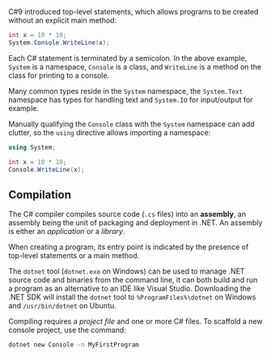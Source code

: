 C#9 introduced top-level statements, which allows programs to be created without an explicit main method:

```c#
int x = 10 * 10;
System.Console.WriteLine(x);
```

Each C# statement is terminated by a semicolon. In the above example, `System` is a namespace, `Console` is a class, and `WriteLine` is a method on the class for printing to a console.

Many common types reside in the `System` namespace, the `System.Text` namespace has types for handling text and `System.IO` for input/output for example.

Manually qualifying the `Console` class with the `System` namespace can add clutter, so the `using` directive allows importing a namespace:

```c#
using System;

int x = 10 * 10;
Console.WriteLine(x);
```

## Compilation
The C# compiler compiles source code (`.cs` files) into an **assembly**, an assembly being the unit of packaging and deployment in .NET. An assembly is either an *application* or a *library*.

When creating a program, its entry point is indicated by the presence of top-level statements or a main method.

The `dotnet` tool (`dotnet.exe` on Windows) can be used to manage .NET source code and binaries from the command line, it can both build and run a program as an alternative to an IDE like Visual Studio. Downloading the .NET SDK will install the `dotnet` tool to `%ProgramFiles%\dotnet` on Windows and `/usr/bin/dotnet` on Ubuntu.

Compiling requires a *project file* and one or more C# files. To scaffold a new console project, use the command:

```sh
dotnet new Console -n MyFirstProgram
```

